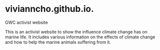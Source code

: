 # vivianncho.github.io.
GWC activist website

This is an activist website to show the influence climate change has on marine life. It includes various information on the effects of climate change and how to help the marine animals suffering from it.
